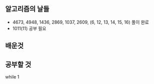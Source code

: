 ## 알고리즘의 날들
- 4673, 4948, 1436, 2869, 1037, 2609, (6, 12, 13, 14, 15, 16) 풀이 완료
- 1011(11) 공부 필요

## 배운것


## 공부할 것
while 1
